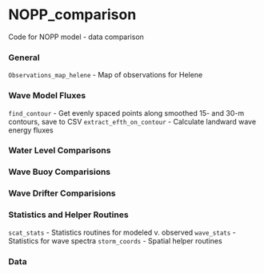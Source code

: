# NOPP_comparison
Code for NOPP model - data comparison

### General
`Observations_map_helene` - Map of observations for Helene

### Wave Model Fluxes
`find_contour` - Get evenly spaced points along smoothed 15- and 30-m contours, save to CSV
`extract_efth_on_contour` - Calculate landward wave energy fluxes

### Water Level Comparisons

### Wave Buoy Comparisions

### Wave Drifter Comparisions

### Statistics and Helper Routines
`scat_stats` - Statistics routines for modeled v. observed
`wave_stats` - Statistics for wave spectra
`storm_coords` - Spatial helper routines 

### Data

